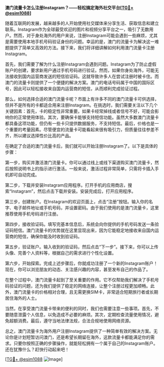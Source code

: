 **澳门流量卡怎么注册Instagram？——轻松搞定海外社交平台[[TG💪+ @esim1088](https://t.me/s/esim1088)]**

随着互联网的发展，越来越多的人开始使用社交媒体来分享生活、获取信息和建立联系。Instagram作为全球最受欢迎的图片和视频分享平台之一，吸引了无数用户。然而，对于身处海外的用户来说，注册Instagram可能会遇到一些麻烦，尤其是需要使用本地手机号码验证身份的问题。幸运的是，澳门的流量卡为解决这一难题提供了简单又高效的方法。接下来，我们将详细讲解如何利用澳门流量卡注册Instagram。

首先，我们需要了解为什么注册Instagram会遇到问题。Instagram为了防止虚假账户的创建，要求新用户通过手机号码进行验证。然而，如果你身处海外，可能无法接收到国内运营商发送的短信验证码。这就导致许多人在尝试注册时被卡住。而澳门的流量卡则提供了一个便捷的解决方案。澳门的电话号码属于中国的国际区号，因此可以轻松接收来自国内运营商的短信，从而顺利完成验证过程。

那么，如何选择合适的澳门流量卡呢？市面上有许多不同的澳门流量卡可供选择，但并不是所有的卡都适合用来注册Instagram。在挑选时，我们需要关注以下几个关键因素：首先，卡的稳定性非常重要。如果卡经常掉线或者信号不好，可能会影响你的正常使用体验。其次，要确保卡能够支持短信功能。虽然大多数澳门流量卡都具备这项功能，但仍有一些卡只提供数据服务，不支持短信。最后，价格也是一个重要的考量因素。尽管便宜的流量卡可能看起来很有吸引力，但质量往往参差不齐，所以建议选择性价比高的产品。

在确定了合适的澳门流量卡后，我们就可以开始注册Instagram了。以下是具体的步骤：

第一步，购买并激活澳门流量卡。你可以通过线上或线下渠道购买澳门流量卡，然后按照说明书上的指示进行激活。一般来说，激活过程非常简单，只需将卡插入手机即可自动完成。

第二步，下载并安装Instagram应用程序。打开手机的应用商店，搜索“Instagram”，然后点击下载并安装。安装完成后，打开应用程序。

第三步，创建账户。在Instagram的欢迎页面上，点击“注册”按钮。输入你的名字、电子邮件地址或手机号码，并设置密码。由于我们使用的是澳门流量卡，这里推荐使用手机号码进行注册。

第四步，接收验证码。填写完基本信息后，系统会向你提供的手机号码发送一条验证码短信。澳门流量卡的优势就在这里显现出来，因为它能稳定地接收来自国内运营商的短信，确保你能及时收到验证码。

第五步，验证账户。输入收到的验证码，然后点击“下一步”。接下来，你可以上传头像、完善个人资料等，根据自己的需求进行个性化设置。

第六步，开始探索。完成上述步骤后，你就成功注册了一个新的Instagram账户！现在，你可以浏览朋友的动态、关注感兴趣的内容，甚至发布自己的作品了。

在整个过程中，澳门流量卡起到了至关重要的作用。它不仅帮助我们解决了手机号码验证的问题，还为我们提供了稳定的网络连接，让整个注册过程更加顺畅。此外，澳门流量卡的价格相对合理，且无需更换SIM卡，非常适合短期旅行者或长期居住海外的人士。

当然，在享受澳门流量卡带来的便利的同时，我们也需要注意一些事项。首先，不要随意泄露个人信息，以免造成不必要的麻烦。其次，定期检查流量使用情况，避免超额消费。最后，遵守当地法律法规，合法合规地使用网络资源。

总之，澳门流量卡为海外用户注册Instagram提供了一种简单有效的解决方案。无论你是计划短暂访问澳门，还是希望长期留在海外，这款流量卡都能满足你的需求。只要你按照正确的步骤操作，就能轻松拥有一个属于自己的Instagram账户。还在犹豫什么？赶快行动起来吧！

[[TG💪+ @esim1088](https://t.me/s/esim1088) ![Image](https://i.postimg.cc/4NQfJmqS/Snipaste-2025-05-13-00-14-12.png)]